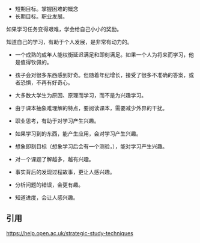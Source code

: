 - 短期目标。掌握困难的概念
- 长期目标。职业发展。

如果学习任务变得艰难，学会给自己小小的奖励。

知道自己的学习，有助于个人发展，是非常有动力的。

- 一个成熟的成年人能权衡延迟满足和即刻满足。如果一个人为将来而学习，他是值得钦佩的。
- 孩子会对很多东西感到好奇。但随着年纪增长，接受了很多不准确的答案，或者恐惧，不再有好奇心。
- 大多数大学生为原因、原理而学习，而不是为兴趣学习。


- 由于课本抽象难理解的特点，要阅读课本，需要减少外界的干扰。
- 职业思考，有助于对学习产生兴趣。
- 如果学习到的东西，能产生应用，会对学习产生兴趣。
- 想象即刻目标（想象学习后会有一个测验，），能对学习产生兴趣。
- 对一个课题了解越多，越有兴趣。
- 事实背后的发现过程故事，更让人感兴趣。
- 分析问题的错误，会更有趣。
- 知道进度，会让人感兴趣。



## 引用
https://help.open.ac.uk/strategic-study-techniques